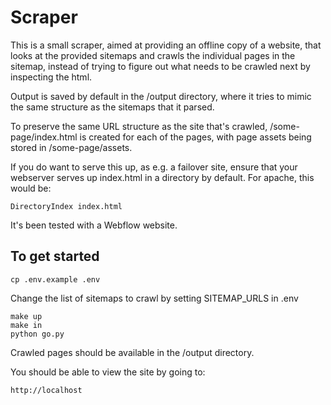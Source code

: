# Scraper

This is a small scraper, aimed at providing an offline copy of a website, that looks at the provided sitemaps and crawls the individual pages in the sitemap, instead of trying to figure out what needs to be crawled next by inspecting the html.

Output is saved by default in the /output directory, where it tries to mimic the same structure as the sitemaps that it parsed.

To preserve the same URL structure as the site that's crawled, /some-page/index.html is created for each of the pages, with page assets being stored in /some-page/assets.

If you do want to serve this up, as e.g. a failover site, ensure that your webserver serves up index.html in a directory by default.
For apache, this would be:

```
DirectoryIndex index.html
```

It's been tested with a Webflow website.

## To get started

```
cp .env.example .env
```

Change the list of sitemaps to crawl by setting SITEMAP_URLS in .env

```
make up
make in
python go.py
```

Crawled pages should be available in the /output directory.

You should be able to view the site by going to:

```
http://localhost
```
